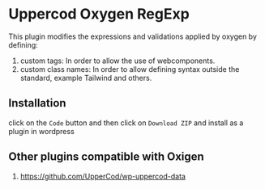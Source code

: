 # Uppercod Oxygen RegExp

This plugin modifies the expressions and validations applied by oxygen by defining:

1. custom tags: In order to allow the use of webcomponents.
2. custom class names: In order to allow defining syntax outside the standard, example Tailwind and others.

## Installation

click on the `Code` button and then click on `Download ZIP` and install as a plugin in wordpress

## Other plugins compatible with Oxigen

1. https://github.com/UpperCod/wp-uppercod-data
